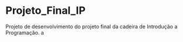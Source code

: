 # Projeto_Final_IP
Projeto de desenvolvimento do projeto final da cadeira de Introdução a Programação.
a
